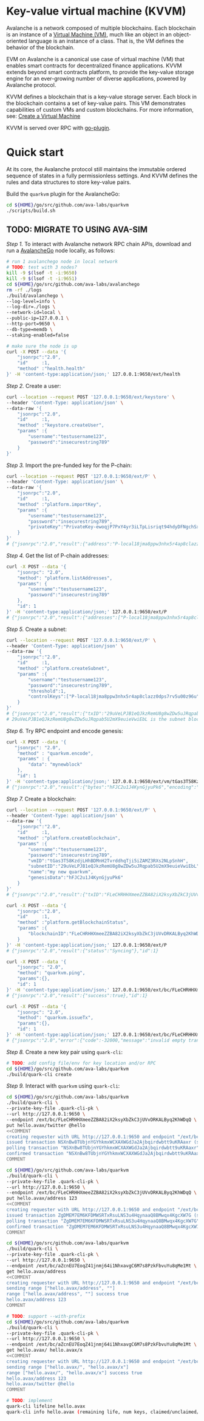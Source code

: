 # Key-value virtual machine (KVVM)

Avalanche is a network composed of multiple blockchains. Each blockchain is an instance of a [Virtual Machine (VM)](https://docs.avax.network/learn/platform-overview#virtual-machines), much like an object in an object-oriented language is an instance of a class. That is, the VM defines the behavior of the blockchain.

EVM on Avalanche is a canonical use case of virtual machine (VM) that enables smart contracts for decentralized finance applications. KVVM extends beyond smart contracts platform, to provide the key-value storage engine for an ever-growing number of diverse applications, powered by Avalanche protocol.

KVVM defines a blockchain that is a key-value storage server. Each block in the blockchain contains a set of key-value pairs. This VM demonstrates capabilities of custom VMs and custom blockchains. For more information, see: [Create a Virtual Machine](https://docs.avax.network/build/tutorials/platform/create-a-virtual-machine-vm)

KVVM is served over RPC with [go-plugin](https://github.com/hashicorp/go-plugin).

# Quick start

At its core, the Avalanche protocol still maintains the immutable ordered sequence of states in a fully permissionless settings. And KVVM defines the rules and data structures to store key-value pairs.

Build the `quarkvm` plugin for the AvalancheGo:

```bash
cd ${HOME}/go/src/github.com/ava-labs/quarkvm
./scripts/build.sh
```
## TODO: MIGRATE TO USING AVA-SIM

*Step 1.* To interact with Avalanche network RPC chain APIs, download and run a [AvalancheGo](https://github.com/ava-labs/avalanchego#installation) node locally, as follows:

```bash
# run 1 avalanchego node in local network
# TODO: test with 3 nodes?
kill -9 $(lsof -t -i:9650)
kill -9 $(lsof -t -i:9651)
cd ${HOME}/go/src/github.com/ava-labs/avalanchego
rm -rf ./logs
./build/avalanchego \
--log-level=info \
--log-dir=./logs \
--network-id=local \
--public-ip=127.0.0.1 \
--http-port=9650 \
--db-type=memdb \
--staking-enabled=false

# make sure the node is up
curl -X POST --data '{
    "jsonrpc":"2.0",
    "id"     :1,
    "method" :"health.health"
}' -H 'content-type:application/json;' 127.0.0.1:9650/ext/health
```

*Step 2.* Create a user:

```bash
curl --location --request POST '127.0.0.1:9650/ext/keystore' \
--header 'Content-Type: application/json' \
--data-raw '{
    "jsonrpc":"2.0",
    "id"     :1,
    "method" :"keystore.createUser",
    "params" :{
        "username":"testusername123",
        "password":"insecurestring789"
    }
}'
```

*Step 3.* Import the pre-funded key for the P-chain:

```bash
curl --location --request POST '127.0.0.1:9650/ext/P' \
--header 'Content-Type: application/json' \
--data-raw '{
    "jsonrpc":"2.0",
    "id"     :1,
    "method" :"platform.importKey",
    "params" :{
        "username":"testusername123",
        "password":"insecurestring789",
        "privateKey":"PrivateKey-ewoqjP7PxY4yr3iLTpLisriqt94hdyDFNgchSxGGztUrTXtNN"
    }
}'
# {"jsonrpc":"2.0","result":{"address":"P-local18jma8ppw3nhx5r4ap8clazz0dps7rv5u00z96u"},"id":1}
```

*Step 4.* Get the list of P-chain addresses:

```bash
curl -X POST --data '{
    "jsonrpc": "2.0",
    "method": "platform.listAddresses",
    "params": {
        "username":"testusername123",
        "password":"insecurestring789"
    },
    "id": 1
}' -H 'content-type:application/json;' 127.0.0.1:9650/ext/P
# {"jsonrpc":"2.0","result":{"addresses":["P-local18jma8ppw3nhx5r4ap8clazz0dps7rv5u00z96u"]},"id":1}
```

*Step 5.* Create a subnet:

```bash
curl --location --request POST '127.0.0.1:9650/ext/P' \
--header 'Content-Type: application/json' \
--data-raw '{
    "jsonrpc":"2.0",
    "id"     :1,
    "method" :"platform.createSubnet",
    "params" :{
        "username":"testusername123",
        "password":"insecurestring789",
        "threshold":1,
        "controlKeys":["P-local18jma8ppw3nhx5r4ap8clazz0dps7rv5u00z96u"]
    }
}'
# {"jsonrpc":"2.0","result":{"txID":"29uVeLPJB1eQJkzRemU8g8wZDw5uJRqpab5U2mX9euieVwiEbL","changeAddr":"P-local18jma8ppw3nhx5r4ap8clazz0dps7rv5u00z96u"},"id":1}
# 29uVeLPJB1eQJkzRemU8g8wZDw5uJRqpab5U2mX9euieVwiEbL is the subnet blockchain ID
```

*Step 6.* Try RPC endpoint and encode genesis:

```bash
curl -X POST --data '{
   "jsonrpc": "2.0",
    "method" : "quarkvm.encode",
    "params" : {
        "data": "mynewblock"
    },
    "id": 1
}' -H 'content-type:application/json;' 127.0.0.1:9650/ext/vm/tGas3T58KzdjLHhBDMnH2TvrddhqTji5iZAMZ3RXs2NLpSnhH
# {"jsonrpc":"2.0","result":{"bytes":"hFJC2u1J4KynGjyuPk6","encoding":"cb58"},"id":1}
```

*Step 7.* Create a blockchain:

```bash
curl --location --request POST '127.0.0.1:9650/ext/P' \
--header 'Content-Type: application/json' \
--data-raw '{
    "jsonrpc":"2.0",
    "id"     :1,
    "method" :"platform.createBlockchain",
    "params" :{
        "username":"testusername123",
        "password":"insecurestring789",
        "vmID":"tGas3T58KzdjLHhBDMnH2TvrddhqTji5iZAMZ3RXs2NLpSnhH",
        "subnetID":"29uVeLPJB1eQJkzRemU8g8wZDw5uJRqpab5U2mX9euieVwiEbL",
        "name":"my new quarkvm",
        "genesisData":"hFJC2u1J4KynGjyuPk6"
    }
}'
# {"jsonrpc":"2.0","result":{"txID":"FLeCHRHHXmeeZZBA82iX2ksyXbZkC3jUVvDRKALByq2KhWDqQ","changeAddr":"P-local18jma8ppw3nhx5r4ap8clazz0dps7rv5u00z96u"},"id":1}
```

```bash
curl -X POST --data '{
    "jsonrpc":"2.0",
    "id"     :1,
    "method" :"platform.getBlockchainStatus",
    "params" :{
        "blockchainID":"FLeCHRHHXmeeZZBA82iX2ksyXbZkC3jUVvDRKALByq2KhWDqQ"
    }
}' -H 'content-type:application/json;' 127.0.0.1:9650/ext/P
# {"jsonrpc":"2.0","result":{"status":"Syncing"},"id":1}

curl -X POST --data '{
    "jsonrpc": "2.0",
    "method": "quarkvm.ping",
    "params":{},
    "id": 1
}' -H 'content-type:application/json;' 127.0.0.1:9650/ext/bc/FLeCHRHHXmeeZZBA82iX2ksyXbZkC3jUVvDRKALByq2KhWDqQ
# {"jsonrpc":"2.0","result":{"success":true},"id":1}

curl -X POST --data '{
    "jsonrpc": "2.0",
    "method": "quarkvm.issueTx",
    "params":{},
    "id": 1
}' -H 'content-type:application/json;' 127.0.0.1:9650/ext/bc/FLeCHRHHXmeeZZBA82iX2ksyXbZkC3jUVvDRKALByq2KhWDqQ
# {"jsonrpc":"2.0","error":{"code":-32000,"message":"invalid empty transaction","data":null},"id":1}
```

*Step 8.* Create a new key pair using `quark-cli`:

```bash
# TODO: add config file/env for key location and/or RPC
cd ${HOME}/go/src/github.com/ava-labs/quarkvm
./build/quark-cli create
```

*Step 9.* Interact with `quarkvm` using `quark-cli`:

```bash
cd ${HOME}/go/src/github.com/ava-labs/quarkvm
./build/quark-cli \
--private-key-file .quark-cli-pk \
--url http://127.0.0.1:9650 \
--endpoint /ext/bc/FLeCHRHHXmeeZZBA82iX2ksyXbZkC3jUVvDRKALByq2KhWDqQ \
put hello.avax/twitter @hello
<<COMMENT
creating requester with URL http://127.0.0.1:9650 and endpoint "/ext/bc/aZcnEU7EoqZ41jnmj64i1NhxavgC6M7s8PzkFbvuYu8qMe1Mt"
issued transaction NSXnBw8TUbjnYGYhkmxWCXAXWGdJa2Ajbqirdwbtt9uKRAaxr (success true)
polling transaction "NSXnBw8TUbjnYGYhkmxWCXAXWGdJa2Ajbqirdwbtt9uKRAaxr"
confirmed transaction "NSXnBw8TUbjnYGYhkmxWCXAXWGdJa2Ajbqirdwbtt9uKRAaxr"
COMMENT

cd ${HOME}/go/src/github.com/ava-labs/quarkvm
./build/quark-cli \
--private-key-file .quark-cli-pk \
--url http://127.0.0.1:9650 \
--endpoint /ext/bc/FLeCHRHHXmeeZZBA82iX2ksyXbZkC3jUVvDRKALByq2KhWDqQ \
put hello.avax/address 123
<<COMMENT
creating requester with URL http://127.0.0.1:9650 and endpoint "/ext/bc/aZcnEU7EoqZ41jnmj64i1NhxavgC6M7s8PzkFbvuYu8qMe1Mt"
issued transaction ZgDMEM7EM6KFDMWSRTxRsuLNS3u4HqynaaQ8BMwqx4KgcXW7G (success true)
polling transaction "ZgDMEM7EM6KFDMWSRTxRsuLNS3u4HqynaaQ8BMwqx4KgcXW7G"
confirmed transaction "ZgDMEM7EM6KFDMWSRTxRsuLNS3u4HqynaaQ8BMwqx4KgcXW7G"
COMMENT

cd ${HOME}/go/src/github.com/ava-labs/quarkvm
./build/quark-cli \
--private-key-file .quark-cli-pk \
--url http://127.0.0.1:9650 \
--endpoint /ext/bc/aZcnEU7EoqZ41jnmj64i1NhxavgC6M7s8PzkFbvuYu8qMe1Mt \
get hello.avax/address
<<COMMENT
creating requester with URL http://127.0.0.1:9650 and endpoint "/ext/bc/aZcnEU7EoqZ41jnmj64i1NhxavgC6M7s8PzkFbvuYu8qMe1Mt"
sending range ["hello.avax/address", ""]
range ["hello.avax/address", ""] success true
hello.avax/address 123
COMMENT

# TODO: support --with-prefix
cd ${HOME}/go/src/github.com/ava-labs/quarkvm
./build/quark-cli \
--private-key-file .quark-cli-pk \
--url http://127.0.0.1:9650 \
--endpoint /ext/bc/aZcnEU7EoqZ41jnmj64i1NhxavgC6M7s8PzkFbvuYu8qMe1Mt \
get hello.avax/ hello.avax/x
<<COMMENT
creating requester with URL http://127.0.0.1:9650 and endpoint "/ext/bc/aZcnEU7EoqZ41jnmj64i1NhxavgC6M7s8PzkFbvuYu8qMe1Mt"
sending range ["hello.avax/", "hello.avax/x"]
range ["hello.avax/", "hello.avax/x"] success true
hello.avax/address 123
hello.avax/twitter @hello
COMMENT
```

```bash
# TODO: implement
quark-cli lifeline hello.avax
quark-cli info hello.avax (remaining life, num keys, claimed/unclaimed/expired)
```
